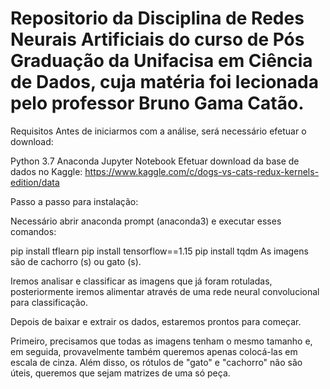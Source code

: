 <h1> Repositorio da Disciplina de Redes Neurais Artificiais do curso de Pós Graduação da Unifacisa em Ciência de Dados, cuja matéria foi lecionada pelo professor Bruno Gama Catão. </h1> 


Requisitos
Antes de iniciarmos com a análise, será necessário efetuar o download:

Python 3.7
Anaconda
Jupyter Notebook
Efetuar download da base de dados no Kaggle: https://www.kaggle.com/c/dogs-vs-cats-redux-kernels-edition/data

Passo a passo para instalação:

Necessário abrir anaconda prompt (anaconda3) e executar esses comandos:

pip install tflearn
pip install tensorflow==1.15
pip install tqdm
As imagens são de cachorro (s) ou gato (s).

Iremos analisar e classificar as imagens que já foram rotuladas, posteriormente iremos alimentar através de uma rede neural convolucional para classificação.

Depois de baixar e extrair os dados, estaremos prontos para começar.

Primeiro, precisamos que todas as imagens tenham o mesmo tamanho e, em seguida, provavelmente também queremos apenas colocá-las em escala de cinza. Além disso, os rótulos de "gato" e "cachorro" não são úteis, queremos que sejam matrizes de uma só peça.
